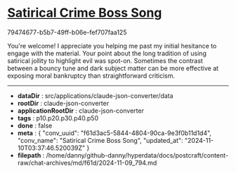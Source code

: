 # [Satirical Crime Boss Song](https://claude.ai/chat/f61d3ac5-5844-4804-90ca-9e3f0b11d1d4)

79474677-b5b7-49ff-b06e-fef707faa125

 You're welcome! I appreciate you helping me past my initial hesitance to engage with the material. Your point about the long tradition of using satirical jollity to highlight evil was spot-on. Sometimes the contrast between a bouncy tune and dark subject matter can be more effective at exposing moral bankruptcy than straightforward criticism.

---

* **dataDir** : src/applications/claude-json-converter/data
* **rootDir** : claude-json-converter
* **applicationRootDir** : claude-json-converter
* **tags** : p10.p20.p30.p40.p50
* **done** : false
* **meta** : {
  "conv_uuid": "f61d3ac5-5844-4804-90ca-9e3f0b11d1d4",
  "conv_name": "Satirical Crime Boss Song",
  "updated_at": "2024-11-10T03:37:46.520039Z"
}
* **filepath** : /home/danny/github-danny/hyperdata/docs/postcraft/content-raw/chat-archives/md/f61d/2024-11-09_794.md